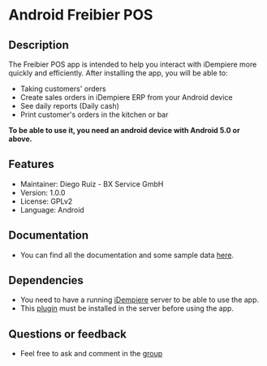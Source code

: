 Android Freibier POS
=================

Description
-----------
The Freibier POS app is intended to help you interact with iDempiere more quickly and efficiently. After installing the app, you will be able to:

* Taking customers' orders
* Create sales orders in iDempiere ERP from your Android device
* See daily reports (Daily cash)
* Print customer's orders in the kitchen or bar

**To be able to use it, you need an android device with Android 5.0 or above.**

Features
--------
- Maintainer: Diego Ruiz - BX Service GmbH
- Version: 1.0.0
- License: GPLv2
- Language: Android

Documentation
-------------
- You can find all the documentation and some sample data [here](https://bitbucket.org/tbayen_bxservice/bx-freibier-pos-documentation).

Dependencies
-------------
- You need to have a running [iDempiere](http://www.idempiere.org) server to be able to use the app.
- This [plugin](https://bitbucket.org/tbayen_bxservice/de.bxservice.bxpos.fcm-server) must be installed in the server before using the app.

Questions or feedback
-------------
- Feel free to ask and comment in the [group](https://groups.google.com/forum/#!forum/idempiere)